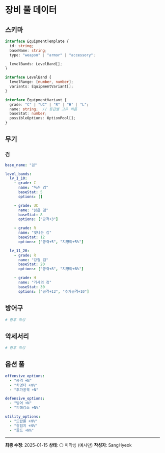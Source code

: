 # 장비 풀 데이터

## 스키마

```typescript
interface EquipmentTemplate {
  id: string;
  baseName: string;
  type: "weapon" | "armor" | "accessory";

  levelBands: LevelBand[];
}

interface LevelBand {
  levelRange: [number, number];
  variants: EquipmentVariant[];
}

interface EquipmentVariant {
  grade: "C" | "UC" | "R" | "H" | "L";
  name: string;  // 등급별 고유 이름
  baseStat: number;
  possibleOptions: OptionPool[];
}
```

## 무기

### 검

```yaml
base_name: "검"

level_bands:
  lv_1_10:
    - grade: C
      name: "녹슨 검"
      baseStat: 5
      options: []

    - grade: UC
      name: "낡은 검"
      baseStat: 8
      options: ["공격+3"]

    - grade: R
      name: "빛나는 검"
      baseStat: 12
      options: ["공격+5", "치명타+5%"]

  lv_11_20:
    - grade: R
      name: "강철 검"
      baseStat: 20
      options: ["공격+8", "치명타+8%"]

    - grade: H
      name: "기사의 검"
      baseStat: 30
      options: ["공격+12", "추가공격+10"]
```

## 방어구

```yaml
# 향후 작성
```

## 악세서리

```yaml
# 향후 작성
```

## 옵션 풀

```yaml
offensive_options:
  - "공격 +N"
  - "치명타 +N%"
  - "추가공격 +N"

defensive_options:
  - "방어 +N"
  - "피해감소 +N%"

utility_options:
  - "드랍률 +N%"
  - "경험치 +N%"
  - "골드 +N%"
```

---
**최종 수정**: 2025-01-15
**상태**: ⚪ 미작성 (예시만)
**작성자**: SangHyeok
